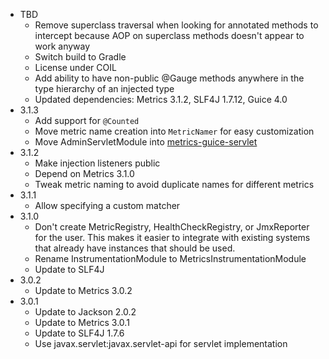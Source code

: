 - TBD
    - Remove superclass traversal when looking for annotated methods to intercept because AOP on superclass methods doesn't appear to work anyway
    - Switch build to Gradle
    - License under COIL
    - Add ability to have non-public @Gauge methods anywhere in the type hierarchy of an injected type
    - Updated dependencies: Metrics 3.1.2, SLF4J 1.7.12, Guice 4.0
- 3.1.3
    - Add support for `@Counted`
    - Move metric name creation into `MetricNamer` for easy customization
    - Move AdminServletModule into [metrics-guice-servlet](https://github.com/palominolabs/metrics-guice-servlet)
- 3.1.2
    - Make injection listeners public
    - Depend on Metrics 3.1.0
    - Tweak metric naming to avoid duplicate names for different metrics
- 3.1.1
    - Allow specifying a custom matcher
- 3.1.0
    - Don't create MetricRegistry, HealthCheckRegistry, or JmxReporter for the user. This makes it easier to integrate with existing systems that already have instances that should be used.
    - Rename InstrumentationModule to MetricsInstrumentationModule
    - Update to SLF4J
- 3.0.2
    - Update to Metrics 3.0.2
- 3.0.1
    - Update to Jackson 2.0.2
    - Update to Metrics 3.0.1
    - Update to SLF4J 1.7.6
    - Use javax.servlet:javax.servlet-api for servlet implementation
